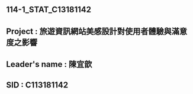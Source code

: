 ## 114-1_STAT_C13181142
## Project : 旅遊資訊網站美感設計對使用者體驗與滿意度之影響
## Leader's name : 陳宜歆
## SID : C113181142
